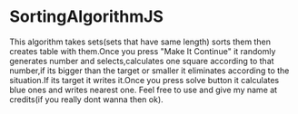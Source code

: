 # SortingAlgorithmJS
This algorithm takes sets(sets that have same length) sorts them then creates table with them.Once you press "Make It Continue" it randomly generates number and selects,calculates one square according to that number,if its bigger than the target or smaller it eliminates according to the situation.If its target it writes it.Once you press solve button it calculates blue ones and writes nearest one.
Feel free to use and give my name at credits(if you really dont wanna then ok).
